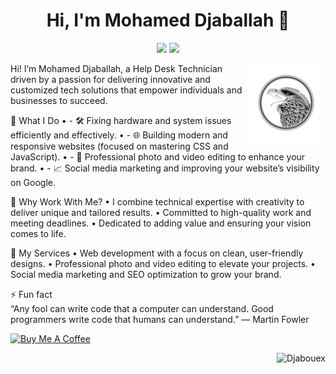 <h1 align="center">Hi, I'm Mohamed Djaballah 👋</h1>
<p align="center">
    <a href="https://www.linkedin.com/in/djabouex/"><img src="https://img.shields.io/badge/linkedin-%230177B5?style=flat&logo=linkedin&logoColor=white"/></a>
    <a href="https://www.instagram.com/djabou.ex/"><img src="https://img.shields.io/badge/instagram-%23E4415F?style=flat&logo=instagram&logoColor=white"/></a>
  </p>
  
  <img src="https://github.com/Djabouex/Djabouex/blob/main/eagle-logo-design-vector.png" align="right" width="25%"/>

Hi! I’m Mohamed Djaballah, a Help Desk Technician driven by a passion for delivering innovative and customized tech solutions that empower individuals and businesses to succeed.

📌 What I Do
• - 🛠️ Fixing hardware and system issues efficiently and effectively.
• - 🌐 Building modern and responsive websites (focused on mastering CSS and JavaScript).
• - 📸 Professional photo and video editing to enhance your brand.
• - 📈 Social media marketing and improving your website’s visibility on Google.

🚀 Why Work With Me?
• I combine technical expertise with creativity to deliver unique and tailored results.
• Committed to high-quality work and meeting deadlines.
• Dedicated to adding value and ensuring your vision comes to life.

🎯 My Services
• Web development with a focus on clean, user-friendly designs.
• Professional photo and video editing to elevate your projects.
• Social media marketing and SEO optimization to grow your brand.


⚡ Fun fact <br>
“Any fool can write code that a computer can understand. Good programmers write code that humans can understand.” — Martin Fowler

<!-- [!["Buy Me A Coffee"](https://www.buymeacoffee.com/assets/img/custom_images/orange_img.png)]([https://www.buymeacoffee.com/MohamedDjaboux]) -->
<a href="https://www.buymeacoffee.com/MohamedDjaboux">
<img width="140" height="auto" alt="Buy Me A Coffee" src="https://cdn.buymeacoffee.com/buttons/v2/default-yellow.png?w=384&q=75" />
</a>


<p align="right">
  <img src="https://komarev.com/ghpvc/?username=Djabouex" alt="Djabouex" /> 
</p>

